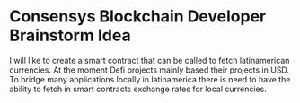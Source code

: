 ﻿# Consensys Blockchain Developer Brainstorm Idea
I will like to create a smart contract that can be called to fetch latinamerican currencies. 
At the moment Defi projects mainly based their projects in USD. 
To bridge many applications locally in latinamerica there is need to have  the ability to fetch in smart contracts exchange rates for local currencies. 


